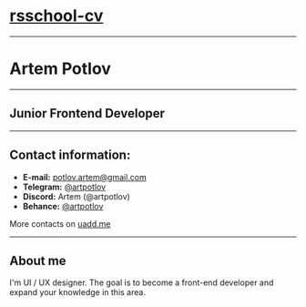 # [rsschool-cv](https://artpotlov.github.io/rsschool-cv/)

---

# [](https://artpotlov.github.io/rsschool-cv/cv#artem-potlov)Artem Potlov

---

## [](https://artpotlov.github.io/rsschool-cv/cv#junior-frontend-developer) Junior Frontend Developer

---
## [](https://artpotlov.github.io/rsschool-cv/cv#contact-information)Contact information:
- **E-mail:** potlov.artem@gmail.com
- **Telegram:** [@artpotlov](https://t.me/artpotlov/)
- **Discord:** Artem (@artpotlov)
- **Behance:** [@artpotlov](https://behance.net/artpotlov/)

More contacts on [uadd.me](https://uadd.me/artpotlov/)

---

## [](https://artpotlov.github.io/rsschool-cv/cv#about-me)About me

I'm UI / UX designer. The goal is to become a front-end developer and expand your knowledge in this area.